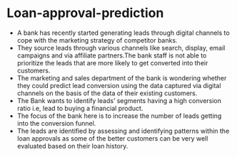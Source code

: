 # Loan-approval-prediction

* A bank has recently started generating leads through digital channels to cope with the marketing strategy of competitor banks.
* They source leads through various channels like search, display, email campaigns and via affiliate partners.The bank staff is not able to prioritize the leads that are   more likely to get converted into their customers. 
* The marketing and sales department of the bank is wondering whether they could predict lead conversion using the data captured via digital channels on the basis of the   data of their existing customers. 
* The Bank wants to identify leads’ segments having a high conversion ratio i.e, lead to buying a financial product. 
* The focus of the bank here is to increase the number of leads getting into the conversion funnel.  
* The leads are identified by assessing and identifying patterns within the loan approvals as some of the better customers can be very well evaluated based on their loan history. 
